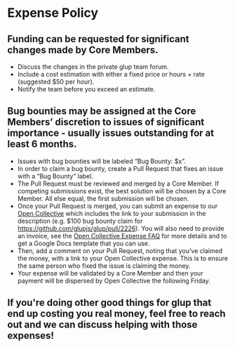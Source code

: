 # Expense Policy

## Funding can be requested for significant changes made by Core Members.
* Discuss the changes in the private glup team forum.
* Include a cost estimation with either a fixed price or hours + rate (suggested $50 per hour).
* Notify the team before you exceed an estimate.

## Bug bounties may be assigned at the Core Members’ discretion to issues of significant importance - usually issues outstanding for at least 6 months.
* Issues with bug bounties will be labeled “Bug Bounty: $x”.
* In order to claim a bug bounty, create a Pull Request that fixes an issue with a “Bug Bounty” label.
* The Pull Request must be reviewed and merged by a Core Member. If competing submissions exist, the best solution will be chosen by a Core Member. All else equal, the first submission will be chosen.
* Once your Pull Request is merged, you can submit an expense to our [Open Collective](https://opencollective.com/glupjs/expenses/new) which includes the link to your submission in the description (e.g. $100 bug bounty claim for https://github.com/glupjs/glup/pull/2226). You will also need to provide an invoice, see the [Open Collective Expense FAQ](https://opencollective.com/faq/expenses) for more details and to get a Google Docs template that you can use.
* Then, add a comment on your Pull Request, noting that you’ve claimed the money, with a link to your Open Collective expense. This is to ensure the same person who fixed the issue is claiming the money.
* Your expense will be validated by a Core Member and then your payment will be dispersed by Open Collective the following Friday.

## If you're doing other good things for glup that end up costing you real money, feel free to reach out and we can discuss helping with those expenses!
